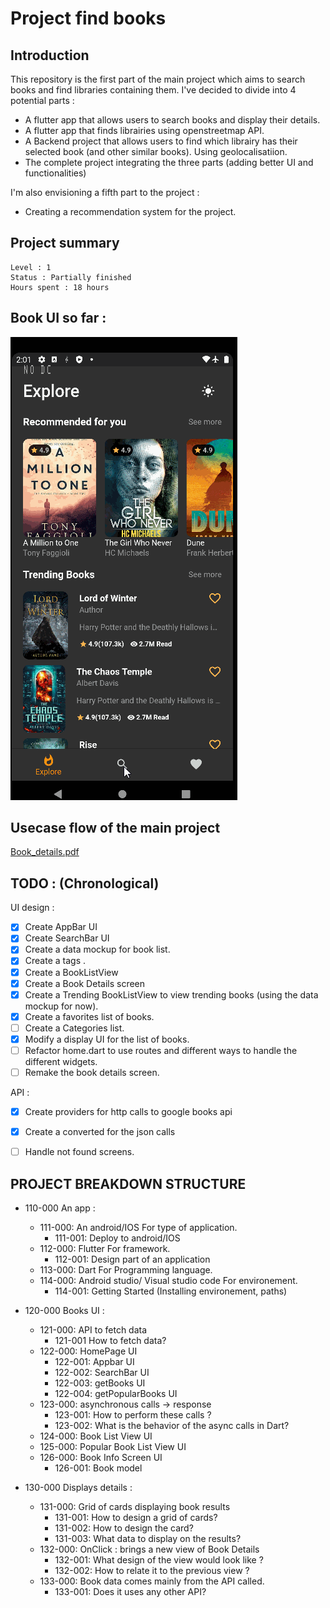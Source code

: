 # Project find books

## Introduction 

This repository is the first part of the main project which aims to search books and find libraries containing them. I've decided to divide into 4 potential parts : 
- A flutter app that allows users to search books and display their details. 
- A flutter app that finds librairies using openstreetmap API.
- A Backend project that allows users to find which librairy has their selected book (and other similar books). Using geolocalisatiion.
- The complete project integrating the three parts (adding better UI and functionalities)

I'm also envisioning a fifth part to the project :
- Creating a recommendation system for the project.

## Project summary

``` 
Level : 1
Status : Partially finished
Hours spent : 18 hours 
```

## Book UI so far :

![Search Favorite Demo #1](./assets/redmo3.gif) 


## Usecase flow of the main project

[Book_details.pdf](./assets/Book_details.pdf)


## TODO : (Chronological)

UI design : 

- [x] Create AppBar UI
- [x] Create SearchBar UI
- [x] Create a data mockup for book list.
- [x] Create a tags .
- [x] Create a BookListView
- [x] Create a Book Details screen
- [x] Create a Trending BookListView to view trending books (using the data mockup for now).
- [x] Create a favorites list of books.
- [ ] Create a Categories list.
- [x] Modify a display UI for the list of books.
- [ ] Refactor home.dart to use routes and different ways to handle the different widgets. 
- [ ] Remake the book details screen.

API : 
- [x] Create providers for http calls to google books api 
- [x] Create a converted for the json calls
- [ ] Handle not found screens.



## PROJECT BREAKDOWN STRUCTURE

- 110-000 An app : 
	- 111-000: An android/IOS For type of application.
		- 111-001: Deploy to android/IOS
	- 112-000: Flutter For framework.
		- 112-001: Design part of an application
	- 113-000: Dart For Programming language.
	- 114-000: Android studio/ Visual studio code For environement.
		- 114-001: Getting Started (Installing environement, paths)

- 120-000 Books UI :  
	- 121-000: API to fetch data
		- 121-001 How to fetch data?
	- 122-000: HomePage UI
		- 122-001: Appbar UI
		- 122-002: SearchBar UI
		- 122-003: getBooks UI
		- 122-004: getPopularBooks UI
	- 123-000: asynchronous calls -> response
		- 123-001: How to perform these calls ?
		- 123-002: What is the behavior of the async calls in Dart?
	- 124-000: Book List View UI
	- 125-000: Popular Book List View UI
	- 126-000: Book Info Screen UI
		- 126-001: Book model

- 130-000 Displays details : 
	- 131-000: Grid of cards displaying book results
		- 131-001: How to design a grid of cards?
		- 131-002: How to design the card? 
		- 131-003: What data to display on the results?
	- 132-000: OnClick : brings a new view of Book Details
		- 132-001: What design of the view would look like ?
		- 132-002: How to relate it to the previous view ?
	- 133-000: Book data comes mainly from the API called.
		- 133-001: Does it uses any other API?

